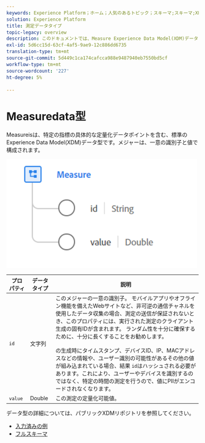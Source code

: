 ```yaml
---
keywords: Experience Platform；ホーム；人気のあるトピック；スキーマ;スキーマ;XDM；フィールド；スキーマ;スキーマ；測定；データ型；データ型；
solution: Experience Platform
title: 測定データタイプ
topic-legacy: overview
description: このドキュメントでは、Measure Experience Data Model(XDM)データタイプの概要を説明します。
exl-id: 5d6cc15d-63cf-4af5-9ae9-12c886dd6735
translation-type: tm+mt
source-git-commit: 5d449c1ca174cafcca988e9487940eb7550bd5cf
workflow-type: tm+mt
source-wordcount: '227'
ht-degree: 5%

---
```


#  Measuredata型

 Measureisは、特定の指標の具体的な定量化データポイントを含む、標準のExperience Data Model(XDM)データ型です。メジャーは、一意の識別子と値で構成されます。

<img src="../images/data-types/measure.PNG" width="500" /><br />

| プロパティ | データタイプ | 説明 |
| --- | --- | --- |
| `id` | 文字列 | このメジャーの一意の識別子。 モバイルアプリやオフライン機能を備えたWebサイトなど、非可逆の通信チャネルを使用したデータ収集の場合、測定の送信が保証されないとき、このプロパティには、実行された測定のクライアント生成の固有IDが含まれます。 ランダム性を十分に確保するために、十分に長くすることをお勧めします。 <br><br> の生成時にタイムスタンプ、デバイスID、IP、MACアドレスなどの情報や、ユーザー識別の可能性があるその他の値が組み込まれている場合、結果 `id`はハッシュされる必要があります。これにより、ユーザーやデバイスを識別するのではなく、特定の時間の測定を行うので、値にPIIがエンコードされなくなります。 |
| `value` | Double | この測定の定量化可能値。 |

データ型の詳細については、パブリックXDMリポジトリを参照してください。

* [入力済みの例](https://github.com/adobe/xdm/blob/master/components/datatypes/data/measure.example.1.json)
* [フルスキーマ](https://github.com/adobe/xdm/blob/master/components/datatypes/data/measure.schema.json)
